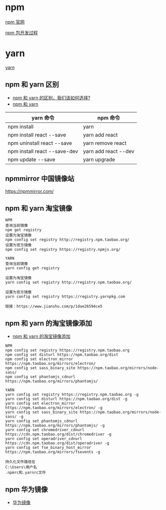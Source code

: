 # npm

[npm 官网](https://www.npmjs.com/)

[npm 包开发过程](https://www.cnblogs.com/xiaoheimiaoer/p/5041266.html)

# yarn

[yarn](https://yarnpkg.com/zh-Hans/docs/install#windows-stable)

## npm 和 yarn 区别

-   [npm 和 yarn 的区别，我们该如何选择?](https://www.jianshu.com/p/254794d5e741)
-   [npm 和 yarn](https://www.jianshu.com/p/7c79b9b08792)

| yarn 命令                    | npm 命令             |
| ---------------------------- | -------------------- |
| npm install                  | yarn                 |
| npm install react --save     | yarn add react       |
| npm uninstall react --save   | yarn remove react    |
| npm install react --save-dev | yarn add react --dev |
| npm update --save            | yarn upgrade         |

## npmmirror 中国镜像站

https://npmmirror.com/

## npm 和 yarn 淘宝镜像

```
NPM
查询当前镜像
npm get registry
设置为淘宝镜像
npm config set registry http://registry.npm.taobao.org/
设置为官方镜像
npm config set registry https://registry.npmjs.org/

YARN
查询当前镜像
yarn config get registry

设置为淘宝镜像
yarn config set registry http://registry.npm.taobao.org/

设置为官方镜像
yarn config set registry https://registry.yarnpkg.com

链接：https://www.jianshu.com/p/1dae26594ce5
```

## npm 和 yarn 的淘宝镜像添加

-   [npm 和 yarn 的淘宝镜像添加](https://www.jianshu.com/p/79d61e27f3f4)

```
NPM
npm config set registry https://registry.npm.taobao.org
npm config set disturl https://npm.taobao.org/dist
npm config set electron_mirror https://npm.taobao.org/mirrors/electron/
npm config set sass_binary_site https://npm.taobao.org/mirrors/node-sass/
npm config set phantomjs_cdnurl https://npm.taobao.org/mirrors/phantomjs/

YARN
yarn config set registry https://registry.npm.taobao.org -g
yarn config set disturl https://npm.taobao.org/dist -g
yarn config set electron_mirror https://npm.taobao.org/mirrors/electron/ -g
yarn config set sass_binary_site https://npm.taobao.org/mirrors/node-sass/ -g
yarn config set phantomjs_cdnurl https://npm.taobao.org/mirrors/phantomjs/ -g
yarn config set chromedriver_cdnurl https://cdn.npm.taobao.org/dist/chromedriver -g
yarn config set operadriver_cdnurl https://cdn.npm.taobao.org/dist/operadriver -g
yarn config set fse_binary_host_mirror https://npm.taobao.org/mirrors/fsevents -g

持久化文件路径在
C:\Users\用户名
.npmrc和.yarnrc文件
```

## npm 华为镜像

-   [华为镜像](https://mirrors.huaweicloud.com/)
